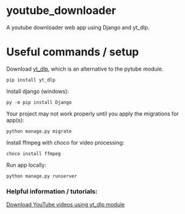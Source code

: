 # youtube_downloader
A youtube downloader web app using Django and yt_dlp.

# Useful commands / setup
Download [yt_dlp](https://github.com/yt-dlp/yt-dlp?tab=readme-ov-file#installation), which is an alternative to the pytube module.

`pip install yt_dlp`

Install django (windows):

`py -m pip install Django`

Your project may not work properly until you apply the migrations for app(s):

`python manage.py migrate`

Install ffmpeg with choco for video processing:

`choco install ffmpeg`

Run app locally:

`python manage.py runserver`

### Helpful information / tutorials:
[Download YouTube videos using yt_dlp module](https://www.geeksforgeeks.org/python-download-youtube-videos-using-youtube_dl-module/) 
